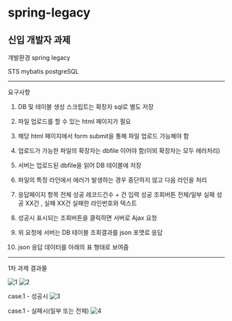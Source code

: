 # spring-legacy
신입 개발자 과제
-------------------------------------------------------------------------------
개발환경 
spring legacy

STS
mybatis
postgreSQL



-------------------------------------------------------------------------------
요구사항


1. DB 및 테이블 생성 스크립트는 확장자 sql로 별도 저장

2. 파일 업로드를 할 수 있는 html 페이지가 필요

3. 해당 html 페이지에서 form submit을 통해 파일 업로드 가능해야 함

4. 업로드가 가능한 파일의 확장자는 dbfile 이어야 함(이외 확장자는 모두 에러처리)

5. 서버는 업로드된 dbfile을 읽어 DB 테이블에 저장

6. 파일의 특정 라인에서 에러가 발생하는 경우 중단하지 않고 다음 라인을 처리

7. 응답페이지 항목
전체 성공
레코드건수 + 건 입력 성공
조회버튼
전체/일부 실패
성공 XX건 , 실패 XX건
실패한 라인번호와 텍스트 

8. 성공시 표시되는 조회버튼을 클릭하면 서버로 Ajax 요청

9. 위 요청에 서버는 DB 테이블 조회결과를 json 포맷로 응답

10. json 응답 데이터를 아래의 표 형태로 보여줌
-------------------------------------------------------------------------------

1차 과제 결과물 

![1](https://user-images.githubusercontent.com/115135514/209067944-e4fcc48b-9bb7-40c7-8379-7ce18008a6ea.PNG)
![2](https://user-images.githubusercontent.com/115135514/209067957-4ba74f4a-8842-4c43-a50c-aa489eaf6641.PNG)

case.1 - 성공시
![3](https://user-images.githubusercontent.com/115135514/209067969-ea2fc05b-9874-43b6-90f6-a05c9b82730e.PNG)

case.1 - 실패시(일부 또는 전체)
![4](https://user-images.githubusercontent.com/115135514/209068017-5885feba-2ce2-48a5-bdd9-8e4ede9f3b25.PNG)
